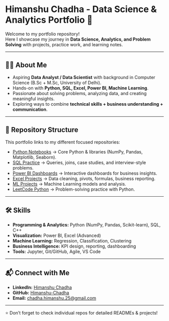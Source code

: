 # Himanshu Chadha - Data Science & Analytics Portfolio 🚀

Welcome to my portfolio repository!  
Here I showcase my journey in **Data Science, Analytics, and Problem Solving** with projects, practice work, and learning notes.  

---

## 🧑‍💻 About Me
- Aspiring **Data Analyst / Data Scientist** with background in Computer Science (B.Sc + M.Sc, University of Delhi).  
- Hands-on with **Python, SQL, Excel, Power BI, Machine Learning**.  
- Passionate about solving problems, analyzing data, and creating meaningful insights.  
- Exploring ways to combine **technical skills + business understanding + communication**.  

---

## 📂 Repository Structure
This portfolio links to my different focused repositories:

- [Python Notebooks](https://github.com/YourUserName/python-notebooks) → Core Python & libraries (NumPy, Pandas, Matplotlib, Seaborn).  
- [SQL Practice](https://github.com/YourUserName/sql-practice) → Queries, joins, case studies, and interview-style problems.  
- [Power BI Dashboards](https://github.com/YourUserName/powerbi-dashboards) → Interactive dashboards for business insights.  
- [Excel Projects](https://github.com/YourUserName/excel-projects) → Data cleaning, pivots, formulas, business reporting.  
- [ML Projects](https://github.com/YourUserName/ml-projects) → Machine Learning models and analysis.  
- [LeetCode Python](https://github.com/YourUserName/leetcode-python) → Problem-solving practice with Python.


---

## 🛠️ Skills
- **Programming & Analytics:** Python (NumPy, Pandas, Scikit-learn), SQL, C++  
- **Visualization:** Power BI, Excel (Advanced)  
- **Machine Learning:** Regression, Classification, Clustering  
- **Business Intelligence:** KPI design, reporting, dashboarding  
- **Tools:** Jupyter, Git/GitHub, Agile, VS Code  

---

## 📬 Connect with Me
- **LinkedIn:** [Himanshu Chadha](https://www.linkedin.com/in/himanshu-chadha-7ab6b51b4)  
- **GitHub:** [Himanshu-Chadha](https://github.com/Himanshu-Chadha)  
- **Email:** chadha.himanshu.25@gmail.com  

---
⭐ Don’t forget to check individual repos for detailed READMEs & projects!
